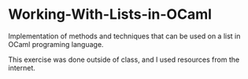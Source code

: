 # Working-With-Lists-in-OCaml
Implementation of methods and techniques that can be used on a list in OCaml programing language. 

This exercise was done outside of class, and I used resources from the internet.
